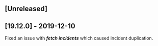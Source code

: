 ## [Unreleased]


## [19.12.0] - 2019-12-10
Fixed an issue with ***fetch incidents*** which caused incident duplication.
